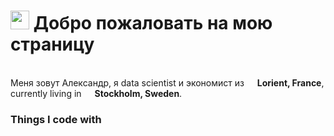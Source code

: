 <h1><img src="https://slackmojis.com/emojis/3643-cool-doge/download" width="30"/> Добро пожаловать на мою страницу </h1>


<p> </br> Меня зовут Александр, я data scientist и экономист из <img src="https://cdn-icons-png.flaticon.com/512/197/197560.png" width="13"/> <b>Lorient, France</b>, currently living in <img src="https://cdn-icons-png.flaticon.com/512/197/197564.png" width="13"/> <b>Stockholm, Sweden</b>. </p>
<h3>Things I code with</h3> 
</p>
